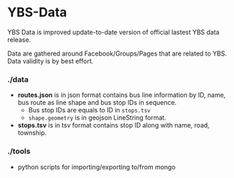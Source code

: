 # YBS-Data
YBS Data is improved update-to-date version of official lastest YBS data release.

Data are gathered around Facebook/Groups/Pages that are related to YBS. Data validity is by best effort.

### ./data
- **routes.json** is in json format contains bus line information by ID, name, bus route as line shape and bus stop IDs in sequence.
	-  Bus stop IDs are equals to ID in `stops.tsv`
	- `shape.geometry` is in geojson LineString format.
- **stops.tsv** is in tsv format contains stop ID along with name, road, township.

### ./tools
- python scripts for importing/exporting to/from mongo